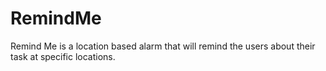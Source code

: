 # RemindMe
Remind Me is a location based alarm that will remind the users about their task at specific locations.
